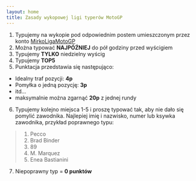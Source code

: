 ```yaml
---
layout: home
title: Zasady wykopowej ligi typerów MotoGP
---
```


1. Typujemy na wykopie pod odpowiednim postem umieszczonym przez konto [MirkoLigaMotoGP](https://wykop.pl/ludzie/MirkoLigaMotoGP)
2. Można typować **NAJPÓŹNIEJ** do pół godziny przed wyścigiem
3. Typujemy **TYLKO** niedzielny wyścig
4. Typujemy **TOP5**
5. Punktacja przedstawia się następująco:
- Idealny traf pozycji: **4p**
- Pomyłka o jedną pozycję: **3p**
- itd...
- maksymalnie można zgarnąć **20p** z jednej rundy
6. Typujemy kolejno miejsca 1-5 i proszę typować tak, aby nie dało się pomylić zawodnika. Najlepiej imię i nazwisko, numer lub ksywka zawodnika, przykład poprawnego typu:
>1. Pecco
>2. Brad Binder
>3. 89
>4. M. Marquez
>5. Enea Bastianini
7. Niepoprawny typ = **0 punktów**
